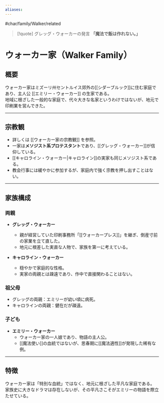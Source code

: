 ```yaml
---
aliases:
---
```

#char/family/Walker/related  

> [!quote] グレッグ・ウォーカーの発言
> **「魔法で飯は作れない。」**

# ウォーカー家（Walker Family）

## 概要
ウォーカー家はミズーリ州セントルイス郊外の[[シダーブルック]]に住む家庭であり、主人公 [[エミリー・ウォーカー]] の生家である。  
地域に根ざした一般的な家庭で、代々大きな名家というわけではないが、地元で印刷業を営んできた。  

---

## 宗教観
- 詳しくは [[ウォーカー家の宗教観]] を参照。  
- 一家は**メソジスト系プロテスタント**であり、[[グレッグ・ウォーカー]]が信仰している。  
- [[キャロライン・ウォーカー|キャロライン]]の実家も同じメソジスト系である。  
- 教会行事には緩やかに参加するが、家庭内で強く宗教を押し出すことはない。  

---

## 家族構成

### 両親
- **グレッグ・ウォーカー**  
  - 親が経営していた印刷事務所「[[ウォーカープレス]]」を継ぎ、倒産寸前の家業を立て直した。  
  - 地元に根差した実直な人物で、家族を第一に考えている。  

- **キャロライン・ウォーカー**  
  - 穏やかで家庭的な性格。  
  - 実家の両親とは疎遠であり、作中で直接関わることはない。  

### 祖父母
- グレッグの両親：エミリーが幼い頃に病死。  
- キャロラインの両親：健在だが疎遠。  

### 子ども
- **エミリー・ウォーカー**  
  - ウォーカー家の一人娘であり、物語の主人公。  
  - [[魔法使い]]の血統ではないが、思春期に[[魔法適性]]が発現した稀有な例。  

---

## 特徴
ウォーカー家は「特別な血統」ではなく、地元に根ざした平凡な家庭である。  
家族史に大きなドラマは存在しないが、その平凡さこそがエミリーの物語を際立たせている。  
